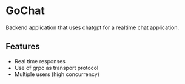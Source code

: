 # GoChat
Backend application that uses chatgpt for a realtime chat application.

## Features
- Real time responses
- Use of grpc as transport protocol
- Multiple users (high concurrency)
